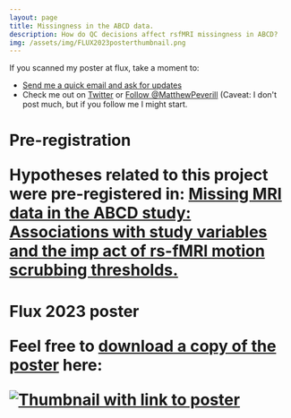 ```yaml
---
layout: page
title: Missingness in the ABCD data.
description: How do QC decisions affect rsfMRI missingness in ABCD?
img: /assets/img/FLUX2023posterthumbnail.png
---
```


If you scanned my poster at flux, take a moment to:
* <a href="mailto:mrpeverill@gmail.com?subject=Your Flux 2023 Poster">Send me a quick email and ask for updates</a>
* Check me out on <a href="">Twitter</a> or <a href="https://twitter.com/MatthewPeverill?ref_src=twsrc%5Etfw" class="twitter-follow-button" data-show-count="false">Follow @MatthewPeverill</a><script async src="https://platform.twitter.com/widgets.js" charset="utf-8"></script> (Caveat: I don't post much, but if you follow me I might start.

<h1> Pre-registration

<p> Hypotheses related to this project were pre-registered in: <a href="https://doi.org/10.17605/OSF.IO/ZPFDS">Missing MRI data in the ABCD study: Associations with study variables and the imp
act of rs-fMRI motion scrubbing thresholds.</a>

<h1> Flux 2023 poster

<p>Feel free to <a href="{{ site.url}}/assets/pdf/flux2023MRPposter.pdf">download a copy of the poster</a> here:

<p><a href="{{ site.url}}/assets/pdf/flux2023MRPposter.pdf"><img src="{{site.url}}/assets/img/FLUX2023posterthumbnail.png" alt="Thumbnail with link to poster"></a>
